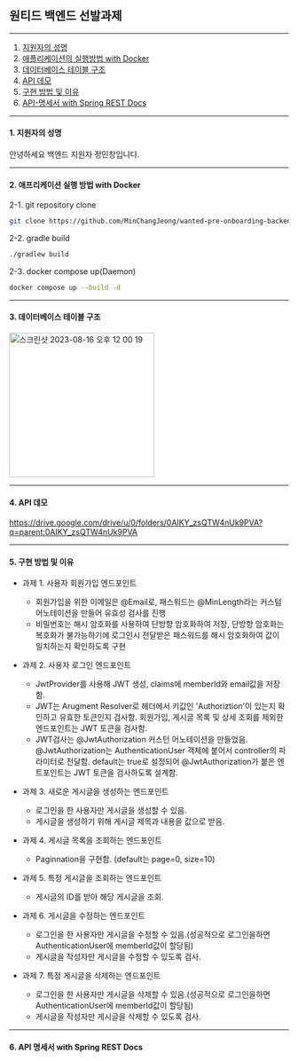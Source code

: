 ## 원티드 백엔드 선발과제 

----

1. [지원자의 성명](#1.-지원자의-성명)
2. [애플리케이션의 실행방법 with Docker](#2.애플리케이션의-실행방법-with-Docker)
3. [데이터베이스 테이블 구조](#3.-데이터베이스-테이블-구조)
4. [API 데모](#4.-API-데모)
5. [구현 방법 및 이유](#5.-구현-방법-및-이유)
6. [API-명세서 with Spring REST Docs](#6.-API-명세서-with-Spring-REST-Docs)

----

#### 1. 지원자의 성명

안녕하세요 백엔드 지원자 정민창입니다. 

----

#### 2. 애프리케이션 실행 방법 with Docker

2-1. git repository clone

```bash
git clone https://github.com/MinChangJeong/wanted-pre-onboarding-backend.git
```

2-2. gradle build

```bash
./gradlew build
```

2-3. docker compose up(Daemon)

```bash
docker compose up --build -d
```

----

#### 3. 데이터베이스 테이블 구조

<img width="261" alt="스크린샷 2023-08-16 오후 12 00 19" src="https://github.com/MinChangJeong/wanted-pre-onboarding-backend/assets/65451455/11abf32a-4790-4d3b-a890-bd7d21e8a239">

----

#### 4. API 데모

https://drive.google.com/drive/u/0/folders/0AIKY_zsQTW4nUk9PVA?q=parent:0AIKY_zsQTW4nUk9PVA

----

#### 5. 구현 방법 및 이유

* 과제 1. 사용자 회원가입 엔드포인트
   * 회원가입을 위한 이메일은 @Email로, 패스워드는 @MinLength라는 커스텀 어노테이션을 만들어 유효성 검사를 진행
   * 비밀번호는 해시 암호화를 사용하여 단방향 암호화하여 저장, 단방향 암호화는 복호화가 불가능하기에 로그인시 전달받은 패스워드를 해시 암호화하여 값이 일치하는지 확인하도록 구현

* 과제 2. 사용자 로그인 엔드포인트
  * JwtProvider를 사용해 JWT 생성, claims에 memberId와 email값을 저장함.
  * JWT는 Arugment Resolver로 헤더에서 키값인 'Authoriztion'이 있는지 확인하고 유효한 토큰인지 검사함. 회원가입, 게시글 목록 및 상세 조회를 제외한 엔드포인트는 JWT 토큰을 검사함.
  * JWT검사는 @JwtAuthorization 커스턴 어노테이션을 만들었음. @JwtAuthorization는 AuthenticationUser 객체에 붙어서 controller의 파라미터로 전달함. default는 true로 설정되어 @JwtAuthorization가 붙은 엔트포인트는 JWT 토큰을 검사하도록 설계함.
 
* 과제 3. 새로운 게시글을 생성하는 엔드포인트
  * 로그인을 한 사용자만 게시글을 생성할 수 있음.
  * 게시글을 생성하기 위해 게시글 제목과 내용을 값으로 받음.

* 과제 4. 게시글 목록을 조회하는 엔드포인트
  * Paginnation을 구현함. (default는 page=0, size=10)
 
* 과제 5. 특정 게시글을 조회하는 엔드포인트
  * 게시글의 ID를 받아 해당 게시글을 조회.
 
* 과제 6. 게시글을 수정하는 엔드포인트
  * 로그인을 한 사용자만 게시글을 수정할 수 있음.(성공적으로 로그인을하면 AuthenticationUser에 memberId값이 할당됨)
  * 게시글을 작성자만 게시글을 수정할 수 있도록 검사.
 
* 과제 7. 특정 게시글을 삭제하는 엔드포인트
  * 로그인을 한 사용자만 게시글을 삭제할 수 있음.(성공적으로 로그인을하면 AuthenticationUser에 memberId값이 할당됨)
  * 게시글을 작성자만 게시글을 삭제할 수 있도록 검사.

----

#### 6. API 명세서 with Spring REST Docs







